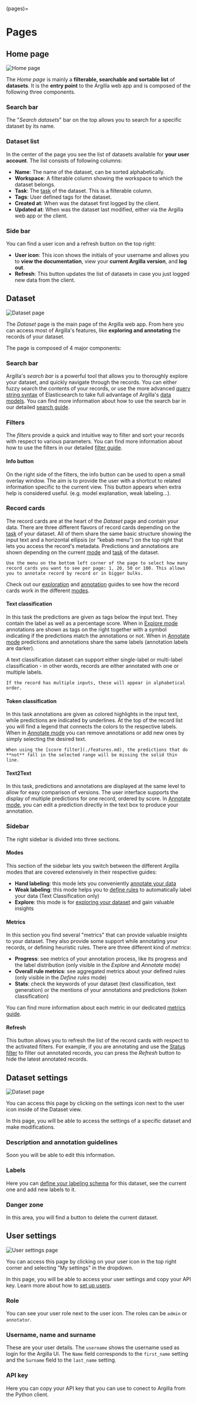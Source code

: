 (pages)=

# Pages

## Home page

![Home page](../../_static/reference/webapp/pages-homepage.png)

The _Home page_ is mainly a **filterable, searchable and sortable list** of **datasets**.
It is the **entry point** to the Argilla web app and is composed of the following three components.

### Search bar

The "_Search datasets_" bar on the top allows you to search for a specific dataset by its name.

### Dataset list

In the center of the page you see the list of datasets available for **your user account**.
The list consists of following columns:

- **Name**: The name of the dataset, can be sorted alphabetically.
- **Workspace**: A filterable column showing the workspace to which the dataset belongs.
- **Task**: The [task](../../guides/task_examples.ipynb) of the dataset. This is a filterable column.
- **Tags**: User defined tags for the dataset.
- **Created at**: When was the dataset first logged by the client.
- **Updated at**: When was the dataset last modified, either via the Argilla web app or the client.

### Side bar

You can find a user icon and a refresh button on the top right:

- **User icon**: This icon shows the initials of your username and allows you to **view the documentation**, view your **current Argilla version**, and **log out**.
- **Refresh**: This button updates the list of datasets in case you just logged new data from the client.


## Dataset
![Dataset page](../../_static/reference/webapp/pages-dataset_page.png)

The _Dataset_ page is the main page of the Argilla web app.
From here you can access most of Argilla's features, like **exploring and annotating** the records of your dataset.

The page is composed of 4 major components:

### Search bar


Argilla's _search bar_ is a powerful tool that allows you to thoroughly explore your dataset, and quickly navigate through the records.
You can either fuzzy search the contents of your records, or use the more advanced [query string syntax](https://www.elastic.co/guide/en/elasticsearch/reference/7.10/query-dsl-query-string-query.html#query-string-syntax) of Elasticsearch to take full advantage of Argilla's [data models](../python/python_client.rst#module-argilla.client.models).
You can find more information about how to use the search bar in our detailed [search guide](search_records.md).

### Filters


The _filters_ provide a quick and intuitive way to filter and sort your records with respect to various parameters.
You can find more information about how to use the filters in our detailed [filter guide](./features.md).

#### Info button

On the right side of the filters, the info button can be used to open a small overlay window. The aim is to provide the user with a shortcut to related information specific to the current view. This button appears when extra help is considered useful. (e.g. model explanation, weak labeling...).

### Record cards

The record cards are at the heart of the _Dataset_ page and contain your data.
There are three different flavors of record cards depending on the [task](../../guides/task_examples.ipynb) of your dataset.
All of them share the same basic structure showing the input text and a horizontal ellipsis (or "kebab menu") on the top right that lets you access the record's metadata.
Predictions and annotations are shown depending on the current [mode](#modes) and [task](../../guides/task_examples.ipynb) of the dataset.

```{hint}
Use the menu on the bottom left corner of the page to select how many record cards you want to see per page: 1, 20, 50 or 100. This allows you to annotate record by record or in bigger bulks.
```

Check out our [exploration](../webapp/features.md#explore-records) and [annotation](../webapp/features.md#annotate-records) guides to see how the record cards work in the different [modes](#modes).

#### Text classification

In this task the predictions are given as tags below the input text.
They contain the label as well as a percentage score.
When in [Explore mode](#modes) annotations are shown as tags on the right together with a symbol indicating if the predictions match the annotations or not.
When in [Annotate mode](#modes) predictions and annotations share the same labels (annotation labels are darker).

A text classification dataset can support either single-label or multi-label classification - in other words, records are either annotated with one or multiple labels.

```{note}
If the record has multiple inputs, these will appear in alphabetical order.
```

#### Token classification

In this task annotations are given as colored highlights in the input text, while predictions are indicated by underlines.
At the top of the record list you will find a legend that connects the colors to the respective labels.
When in [Annotate mode](#modes) you can remove annotations or add new ones by simply selecting the desired text.

```{hint}
When using the [score filter](./features.md), the predictions that do **not** fall in the selected range will be missing the solid thin line.
```

#### Text2Text

In this task, predictions and annotations are displayed at the same level to allow for easy comparison of versions. The user interface supports the display of multiple predictions for one record, ordered by score. In [Annotate mode](#modes), you can edit a prediction directly in the text box to produce your annotation.


### Sidebar


The right sidebar is divided into three sections.

#### Modes

This section of the sidebar lets you switch between the different Argilla modes that are covered extensively in their respective guides:

- **Hand labeling**: this mode lets you conveniently [annotate your data](./features.md#annotate-records)
- **Weak labeling**: this mode helps you to [define rules](./features.md#weak-labeling) to automatically label your data (Text Classification only)
- **Explore**: this mode is for [exploring your dataset](./features.md#explore-records) and gain valuable insights


#### Metrics

In this section you find several "metrics" that can provide valuable insights to your dataset.
They also provide some support while annotating your records, or defining heuristic rules.
There are three different kind of _metrics_:

- **Progress**: see metrics of your annotation process, like its progress and the label distribution (only visible in the _Explore_ and _Annotate_ mode)
- **Overall rule metrics**: see aggregated metrics about your defined rules (only visible in the _Define rules_ mode)
- **Stats**: check the keywords of your dataset (text classification, text generation) or the mentions of your annotations and predictions (token classification)

You can find more information about each metric in our dedicated [metrics guide](view_dataset_metrics.md).

#### Refresh

This button allows you to refresh the list of the record cards with respect to the activated filters.
For example, if you are annotating and use the [Status filter](./features.md) to filter out annotated records, you can press the _Refresh_ button to hide the latest annotated records.


## Dataset settings
![Dataset page](../../_static/reference/webapp/pages-dataset_settings.png)

You can access this page by clicking on the settings icon next to the user icon inside of the Dataset view.

In this page, you will be able to access the settings of a specific dataset and make modifications.

### Description and annotation guidelines

Soon you will be able to edit this information.

### Labels
Here you can [define your labeling schema](../../guides/log_load_and_prepare_data.ipynb#update-a-dataset) for this dataset, see the current one and add new labels to it.

### Danger zone
In this area, you will find a button to delete the current dataset.

## User settings
![User settings page](../../_static/images/reference/ui/user_settings_page.png)

You can access this page by clicking on your user icon in the top right corner and selecting "My settings" in the dropdown.

In this page, you will be able to access your user settings and copy your API key. Learn more about how to [set up users](../../getting_started/installation/configurations/user_management.md).

### Role

You can see your user role next to the user icon. The roles can be `admin` or `annotator`.

### Username, name and surname

These are your user details. The `username` shows the username used as login for the Argilla UI. The `Name` field corresponds to the `first_name` setting and the `Surname` field to the `last_name` setting.

### API key

Here you can copy your API key that you can use to conect to Argilla from the Python client.
